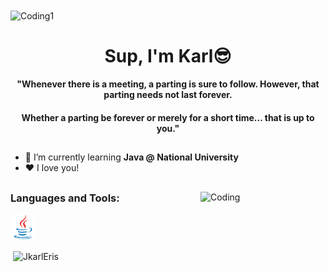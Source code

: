 <img align="center" alt="Coding1" width="1500" src="https://64.media.tumblr.com/c6ca3427ef0dacaa14d6e676ca92aacf/tumblr_p452vorExt1tgo74ho1_1280.gif">
<h1 align="center">Sup, I'm Karl😎</h1>
<h4 align="center">"Whenever there is a meeting, a parting is sure to follow. However, that parting needs not last forever.</h4>
<h4 align="center">Whether a parting be forever or merely for a short time... that is up to you."</h4>
<h2></h2>


- 🌱 I’m currently learning **Java @ National University**
- ❤️ I love you!
<h2></h2>
<img align="right" alt="Coding" width="200" src="https://66.media.tumblr.com/tumblr_m9wjtw1B2y1rfjowdo1_500.gif">
<p align="left">
</p>


<h3 align="left">Languages and Tools:</h3>
<p align="left"> <a href="https://www.java.com" target="_blank" rel="noreferrer"> <img src="https://raw.githubusercontent.com/devicons/devicon/master/icons/java/java-original.svg" alt="java" width="40" height="40"/> </a> </p>

<p>&nbsp;<img align="center" src="https://github-readme-stats.vercel.app/api?username=JkarlEris&show_icons=true&locale=en" alt="JkarlEris" /></p>
